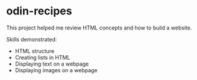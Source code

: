 # odin-recipes

This project helped me review HTML concepts and how to build a website.

Skills demonstrated:
- HTML structure
- Creating lists in HTML
- Displaying text on a webpage
- Displaying images on a webpage